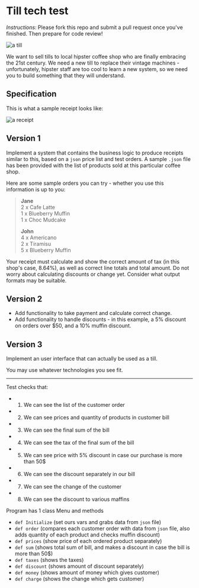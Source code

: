 Till tech test
==============

*Instructions*: Please fork this repo and submit a pull request once you've finished. Then prepare for code review!

![a till](/images/till.jpg)

We want to sell tills to local hipster coffee shop who are finally embracing the 21st century. We need a new till to replace their vintage machines - unfortunately, hipster staff are too cool to learn a new system, so we need you to build something that they will understand.

Specification
-------------

This is what a sample receipt looks like:

![a receipt](/images/receipt.jpg)


Version 1
---------

Implement a system that contains the business logic to produce receipts similar to this, based on a `json` price list and test orders. A sample `.json` file has been provided with the list of products sold at this particular coffee shop.

Here are some sample orders you can try - whether you use this information is up to you:

> **Jane**  
> 2 x Cafe Latte  
> 1 x Blueberry Muffin  
> 1 x Choc Mudcake  
>
> **John**  
> 4 x Americano  
> 2 x Tiramisu  
> 5 x Blueberry Muffin  

Your receipt must calculate and show the correct amount of tax (in this shop's case, 8.64%), as well as correct line totals and total amount. Do not worry about calculating discounts or change yet. Consider what output formats may be suitable.

Version 2
---------

- Add functionality to take payment and calculate correct change.  
- Add functionality to handle discounts - in this example, a 5% discount on orders over $50, and a 10% muffin discount.

Version 3
---------

Implement an user interface that can actually be used as a till.

You may use whatever technologies you see fit.

---------
Test checks that:
 - 1. We can see the list of the customer order
 - 2. We can see prices and quantity of products in customer bill
 - 3. We can see the final sum of the bill
 - 4. We can see the tax of the final sum of the bill
 - 5. We can see price with 5% discount in case our purchase is more than 50$
 - 6. We can see the discount separately in our bill
 - 7. We can see the change of the customer
 - 8. We can see the discount to various maffins


 Program has 1 class Menu and methods  
 - `def Initialize` (set ours vars and grabs data from `json` file)
 - `def order` (compares each customer order with data from `json` file, also adds quantity of each product and checks muffin discount)
 - `def prices` (show price of each ordered product separately)
 - `def sum` (shows total sum of bill, and makes a discount in case the bill is more than 50$)
 - `def taxes` (shows the taxes)
 - `def discount` (shows amount of discount separately)
 - `def money` (shows amount of money which gives customer)
 - `def charge` (shows the change which gets customer)
